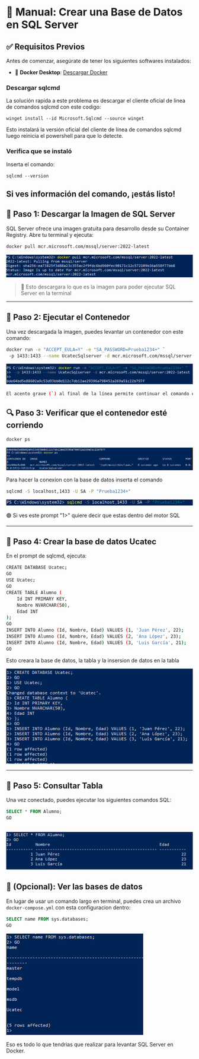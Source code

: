 
# 📘 Manual: Crear una Base de Datos en SQL Server

## ✅ Requisitos Previos

Antes de comenzar, asegúrate de tener los siguientes softwares instalados:

- 🔧 **Docker Desktop**: [Descargar Docker](https://www.docker.com/products/docker-desktop)

### Descargar sqlcmd
La solución rapida a este problema es descargar el cliente oficial de linea de comandos sqlcmd con este codigo:
```
winget install --id Microsoft.Sqlcmd --source winget
```
Esto instalará la versión oficial del cliente de línea de comandos sqlcmd luego reinicia el powershell para que lo detecte.

### Verifica que se instaló
Inserta el comando:
```
sqlcmd --version
```
Si ves información del comando, ¡estás listo!
---

## 🐳 Paso 1: Descargar la Imagen de SQL Server

SQL Server ofrece una imagen gratuita para desarrollo desde su Container Registry. Abre tu terminal y ejecuta:

```bash
docker pull mcr.microsoft.com/mssql/server:2022-latest
```
![Terminal descarga de imagen de docker](./imagenes/img1.PNG)

> 🔐 Esto descargara lo que es la imagen para poder ejecutar SQL Server en la terminal

---

## 🚀 Paso 2: Ejecutar el Contenedor

Una vez descargada la imagen, puedes levantar un contenedor con este comando:

```bash
docker run -e "ACCEPT_EULA=Y" -e "SA_PASSWORD=Prueba1234+" `
 -p 1433:1433 --name UcatecSqlserver -d mcr.microsoft.com/mssql/server:2022-latest
```
![Terminal descarga de imagen de docker](./imagenes/img2.PNG)
```bash
El acento grave (`) al final de la línea permite continuar el comando en otra línea en PowerShell. Si prefieres, puedes poner todo en una sola línea sin el acento.
```


## 🔍 Paso 3: Verificar que el contenedor esté corriendo

```bash
docker ps
```
![Terminal descarga de imagen de docker](./imagenes/img3.PNG)

Para hacer la conexion con la base de datos inserta el comando

```bash
sqlcmd -S localhost,1433 -U SA -P "Prueba1234+"
```
![Terminal descarga de imagen de docker](./imagenes/img4.PNG)

🟢 Si ves este prompt "1>" quiere decir que estas dentro del motor SQL

---

## 🧩 Paso 4: Crear la base de datos Ucatec

En el prompt de sqlcmd, ejecuta:
```bash
CREATE DATABASE Ucatec;
GO
USE Ucatec;
GO
CREATE TABLE Alumno (
    Id INT PRIMARY KEY,
    Nombre NVARCHAR(50),
    Edad INT
);
GO
INSERT INTO Alumno (Id, Nombre, Edad) VALUES (1, 'Juan Pérez', 22);
INSERT INTO Alumno (Id, Nombre, Edad) VALUES (2, 'Ana López', 23);
INSERT INTO Alumno (Id, Nombre, Edad) VALUES (3, 'Luis García', 21);
GO
```
Esto creara la base de datos, la tabla y la insersion de datos en la tabla


![Terminal descarga de imagen de docker](./imagenes/img5.PNG)

---

## 🧾 Paso 5: Consultar Tabla

Una vez conectado, puedes ejecutar los siguientes comandos SQL:

```sql
SELECT * FROM Alumno;
GO
```

![Terminal descarga de imagen de docker](./imagenes/img6.PNG)
---

## 📄 (Opcional): Ver las bases de datos

En lugar de usar un comando largo en terminal, puedes crea un archivo `docker-compose.yml` con esta configuracion dentro:

```sql
SELECT name FROM sys.databases;
GO
```
![Terminal descarga de imagen de docker](./imagenes/img7.PNG)

Eso es todo lo que tendrias que realizar para levantar SQL Server en Docker.
